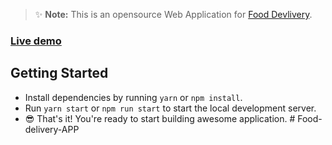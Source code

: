 > ✨ **Note:** This is an opensource Web Application for [Food Devlivery](https://react-quick-food.firebaseapp.com/).

### [Live demo](https://react-quick-food.firebaseapp.com/)

## Getting Started

- Install dependencies by running `yarn` or `npm install`.
- Run `yarn start` or `npm run start` to start the local development server.
- 😎 That's it! You're ready to start building awesome application.
#   F o o d - d e l i v e r y - A P P  
 